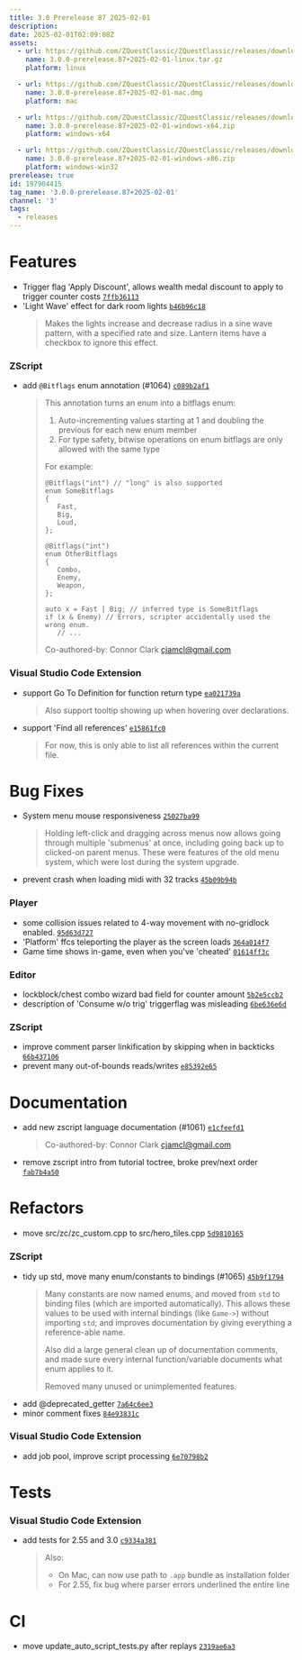 ```yaml
---
title: 3.0 Prerelease 87 2025-02-01
description: 
date: 2025-02-01T02:09:08Z
assets: 
  - url: https://github.com/ZQuestClassic/ZQuestClassic/releases/download/3.0.0-prerelease.87%2B2025-02-01/3.0.0-prerelease.87%2B2025-02-01-linux.tar.gz
    name: 3.0.0-prerelease.87+2025-02-01-linux.tar.gz
    platform: linux

  - url: https://github.com/ZQuestClassic/ZQuestClassic/releases/download/3.0.0-prerelease.87%2B2025-02-01/3.0.0-prerelease.87%2B2025-02-01-mac.dmg
    name: 3.0.0-prerelease.87+2025-02-01-mac.dmg
    platform: mac

  - url: https://github.com/ZQuestClassic/ZQuestClassic/releases/download/3.0.0-prerelease.87%2B2025-02-01/3.0.0-prerelease.87%2B2025-02-01-windows-x64.zip
    name: 3.0.0-prerelease.87+2025-02-01-windows-x64.zip
    platform: windows-x64

  - url: https://github.com/ZQuestClassic/ZQuestClassic/releases/download/3.0.0-prerelease.87%2B2025-02-01/3.0.0-prerelease.87%2B2025-02-01-windows-x86.zip
    name: 3.0.0-prerelease.87+2025-02-01-windows-x86.zip
    platform: windows-win32
prerelease: true
id: 197904415
tag_name: '3.0.0-prerelease.87+2025-02-01'
channel: '3'
tags:
  - releases
---
```





# Features

- Trigger flag 'Apply Discount', allows wealth medal discount to apply to trigger counter costs [`7ffb36113`](https://github.com/ZQuestClassic/ZQuestClassic/commit/7ffb36113579a8f5c9a0d799124a65d74bc12b16)
- 'Light Wave' effect for dark room lights [`b46b96c18`](https://github.com/ZQuestClassic/ZQuestClassic/commit/b46b96c1836747a356ce69bc497743398881e53e)
   &nbsp;
   >Makes the lights increase and decrease radius in a sine wave pattern, with a specified rate and size. Lantern items have a checkbox to ignore this effect. 
   >

### ZScript

- add `@Bitflags` enum annotation (#1064) [`c089b2af1`](https://github.com/ZQuestClassic/ZQuestClassic/commit/c089b2af1595485527a6b3a32ed1213950924b5d)
   &nbsp;
   >This annotation turns an enum into a bitflags enum:  
   >
   >1. Auto-incrementing values starting at 1 and doubling the previous for    each new enum member
   >2. For type safety, bitwise operations on enum bitflags are only allowed    with the same type  
   >
   >For example:  
   >
   >```
   >@Bitflags("int") // "long" is also supported
   >enum SomeBitflags
   >{
   >	Fast,
   >	Big,
   >	Loud,
   >};
   >
   >@Bitflags("int")
   >enum OtherBitflags
   >{
   >	Combo,
   >	Enemy,
   >	Weapon,
   >};
   >
   >auto x = Fast | Big; // inferred type is SomeBitflags
   >if (x & Enemy) // Errors, scripter accidentally used the wrong enum.
   >	// ...
   >```
   >
   > Co-authored-by: Connor Clark <cjamcl@gmail.com> 
   >

### Visual Studio Code Extension

- support Go To Definition for function return type [`ea021739a`](https://github.com/ZQuestClassic/ZQuestClassic/commit/ea021739ac7be00c9adf8e6b308c5b2fdbf10b71)
   &nbsp;
   >Also support tooltip showing up when hovering over declarations. 
   >
- support 'Find all references' [`e15861fc0`](https://github.com/ZQuestClassic/ZQuestClassic/commit/e15861fc0c43fd47e77dd59d1daaca8983db0ccd)
   &nbsp;
   >For now, this is only able to list all references within the current file. 
   >

# Bug Fixes

- System menu mouse responsiveness [`25027ba99`](https://github.com/ZQuestClassic/ZQuestClassic/commit/25027ba9988f1fe0c7c9d44f2da50b940b8b4c60)
   &nbsp;
   >Holding left-click and dragging across menus now allows going through multiple 'submenus' at once, including going back up to clicked-on parent menus. These were features of the old menu system, which were lost during the system upgrade. 
   >
- prevent crash when loading midi with 32 tracks [`45b09b94b`](https://github.com/ZQuestClassic/ZQuestClassic/commit/45b09b94b2970019a36a0696f158a9e5f64f31f4)

### Player

- some collision issues related to 4-way movement with no-gridlock enabled. [`95d63d727`](https://github.com/ZQuestClassic/ZQuestClassic/commit/95d63d727323192f6ab113df8cb221f0f4e56f07)
- 'Platform' ffcs teleporting the player as the screen loads [`364a014f7`](https://github.com/ZQuestClassic/ZQuestClassic/commit/364a014f7f164c17d482c994acd69bb75d055ff3)
- Game time shows in-game, even when you've 'cheated' [`01614ff3c`](https://github.com/ZQuestClassic/ZQuestClassic/commit/01614ff3cb14ec4005d999aab44f81c4151ba409)

### Editor

- lockblock/chest combo wizard bad field for counter amount [`5b2e5ccb2`](https://github.com/ZQuestClassic/ZQuestClassic/commit/5b2e5ccb2ee020ed0a72a0cce69e3b3ed81811eb)
- description of 'Consume w/o trig' triggerflag was misleading [`6be636e6d`](https://github.com/ZQuestClassic/ZQuestClassic/commit/6be636e6d7c83d294de1c73019c29b97670bd537)

### ZScript

- improve comment parser linkification by skipping when in backticks [`66b437106`](https://github.com/ZQuestClassic/ZQuestClassic/commit/66b43710609a3c79199cffd187df4fa0f67a3cdc)
- prevent many out-of-bounds reads/writes [`e85392e65`](https://github.com/ZQuestClassic/ZQuestClassic/commit/e85392e6599d06e8770bcbeed92024858d84793a)

# Documentation

- add new zscript language documentation (#1061) [`e1cfeefd1`](https://github.com/ZQuestClassic/ZQuestClassic/commit/e1cfeefd1a13290bbb49cf8a5a6725a981eaee7c)
   &nbsp;
   >Co-authored-by: Connor Clark <cjamcl@gmail.com> 
   >
- remove zscript intro from tutorial toctree, broke prev/next order [`fab7b4a50`](https://github.com/ZQuestClassic/ZQuestClassic/commit/fab7b4a50aadee78b8999fd9a013519e6cb7a86e)

# Refactors

- move src/zc/zc_custom.cpp to src/hero_tiles.cpp [`5d9810165`](https://github.com/ZQuestClassic/ZQuestClassic/commit/5d981016585ca6b02b3cc63d6040e81821f83268)

### ZScript

- tidy up std, move many enum/constants to bindings (#1065) [`45b9f1794`](https://github.com/ZQuestClassic/ZQuestClassic/commit/45b9f17949bd5ee1c7434036e0f176796a8cc15b)
   &nbsp;
   >Many constants are now named enums, and moved from `std` to binding files (which are imported automatically). This allows these values to be used with internal bindings (like `Game->`) without importing `std`; and improves documentation by giving everything a reference-able name.  
   >
   >Also did a large general clean up of documentation comments, and made sure every internal function/variable documents what enum applies to it.  
   >
   >Removed many unused or unimplemented features. 
   >
- add @deprecated_getter [`7a64c6ee3`](https://github.com/ZQuestClassic/ZQuestClassic/commit/7a64c6ee315644fb8f54bf606451f813121ba220)
- minor comment fixes [`84e93831c`](https://github.com/ZQuestClassic/ZQuestClassic/commit/84e93831c6107874cef6e10440c6f0bdbc97a592)

### Visual Studio Code Extension

- add job pool, improve script processing [`6e70798b2`](https://github.com/ZQuestClassic/ZQuestClassic/commit/6e70798b298831e26298079bca26aaaf375114f2)

# Tests

### Visual Studio Code Extension

- add tests for 2.55 and 3.0 [`c9334a381`](https://github.com/ZQuestClassic/ZQuestClassic/commit/c9334a3811392c7cc30f73e03f67316e41916320)
   &nbsp;
   >Also:  
   >
   >* On Mac, can now use path to `.app` bundle as installation folder
   >* For 2.55, fix bug where parser errors underlined the entire line
   >

# CI

- move update_auto_script_tests.py after replays [`2319ae6a3`](https://github.com/ZQuestClassic/ZQuestClassic/commit/2319ae6a3cf47f999d13cc311b42784436bd9efe)

